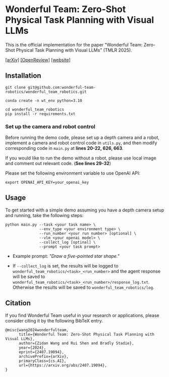 # Wonderful Team: Zero-Shot Physical Task Planning with Visual LLMs
This is the official implementation for the paper "Wonderful Team: Zero-Shot Physical Task Planning with Visual LLMs" (TMLR 2025).

[[arXiv]](https://arxiv.org/abs/2407.19094) [[OpenReview]](https://openreview.net/forum?id=udVkqIDYSM) [[website]](https://wonderful-team-robotics.github.io/)

## Installation
```
git clone git@github.com:wonderful-team-robotics/wonderful_team_robotics.git

conda create -n wt_env python=3.10

cd wonderful_team_robotics
pip install -r requirements.txt
```

### Set up the camera and robot control

Before running the demo code, please set up a depth camera and a robot, implement a camera and robot control code in `utils.py`, and then modify corresponding code in `main.py` at **lines 20-22, 626, 663**.

If you would like to run the demo without a robot, please use local image and comment out relevant code. (**See lines 29-32**)

Please set the following environment variable to use OpenAI API:
```
export OPENAI_API_KEY=your_openai_key
```

## Usage

To get started with a simple demo assuming you have a depth camera setup and running, take the following steps:
  ```
  python main.py --task <your task name> \
                 --env_type <your environment type> \
                 --run_number <your run number> [optional] \
                 --vlm <your openai model> \
                 --collect_log [optinal] \
                 --prompt <your task prompt>
  ```

- Example prompt: *"Draw a five-pointed star shape."*

- If `--collect_log` is set, the results will be logged to `wonderful_team_robotics/<task>_<run_number>` and the agent response will be saved to `wonderful_team_robotics/<task>_<run_number>/response_log.txt`. Otherwise the results will be saved to `wonderful_team_robotics/log`.

## Citation
If you find Wonderful Team useful in your research or applications, please consider citing it by the following BibTeX entry.
```
@misc{wang2024wonderfulteam,
      title={Wonderful Team: Zero-Shot Physical Task Planning with Visual LLMs}, 
      author={Zidan Wang and Rui Shen and Bradly Stadie},
      year={2024},
      eprint={2407.19094},
      archivePrefix={arXiv},
      primaryClass={cs.AI},
      url={https://arxiv.org/abs/2407.19094}, 
}
```

